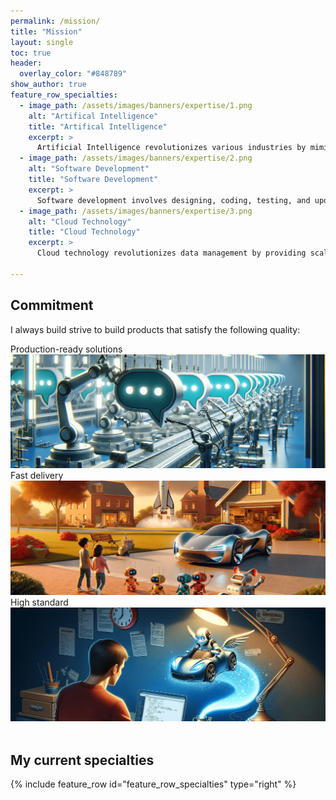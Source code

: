 ```yaml
---
permalink: /mission/
title: "Mission"
layout: single
toc: true
header:
  overlay_color: "#848789"
show_author: true
feature_row_specialties:
  - image_path: /assets/images/banners/expertise/1.png
    alt: "Artifical Intelligence"
    title: "Artifical Intelligence"
    excerpt: >
      Artificial Intelligence revolutionizes various industries by mimicking human intelligence to solve complex challenges and enhance efficiency.
  - image_path: /assets/images/banners/expertise/2.png
    alt: "Software Development"
    title: "Software Development"
    excerpt: >
      Software development involves designing, coding, testing, and updating programs, adapting to technological advances and user needs.
  - image_path: /assets/images/banners/expertise/3.png
    alt: "Cloud Technology"
    title: "Cloud Technology"
    excerpt: >
      Cloud technology revolutionizes data management by providing scalable, internet-based access to resources, enhancing global collaboration and driving innovation across sectors.

---
```


<!-- [Intelligence for all]({% link _posts/2023-12-11-defining-intelligence.md %}) -->

## Commitment

I always build strive to build products that satisfy the following quality:

  <div class="banner">
    <div class="banner-text-box">Production-ready solutions</div>
    <img class="banner-img" src="/assets/images/banners/banner-2.png" alt="Production-ready solutions">
  </div>

  <div class="banner">
    <div class="banner-text-box">Fast delivery</div>
    <img class="banner-img" src="/assets/images/banners/banner-1.png" alt="Fast delivery">
  </div>

  <div class="banner">
    <div class="banner-text-box">High standard</div>
    <img class="banner-img" src="/assets/images/banners/banner-3.png" alt="High quality, timely delivery">
  </div>

<br />

## My current specialties

{% include feature_row id="feature_row_specialties" type="right" %}
